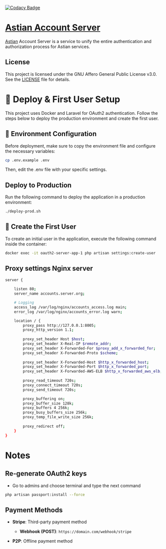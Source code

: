 [![Codacy Badge](https://app.codacy.com/project/badge/Grade/f68c8a9e1c474a009876bd8c7eb5a227)](https://app.codacy.com/gh/goastian/astian-account/dashboard?utm_source=gh&utm_medium=referral&utm_content=&utm_campaign=Badge_grade)

# [Astian Account Server](https://astian.org) 

[Astian](https://astian.org) Account Server is a service to unify the entire authentication and authorization process for Astian services.

## License

This project is licensed under the GNU Affero General Public License v3.0. See the [LICENSE](./LICENSE) file for details.

 

# 🚀 Deploy & First User Setup  

This project uses Docker and Laravel for OAuth2 authentication. Follow the steps below to deploy the production environment and create the first user.  

## 🔑 Environment Configuration  
Before deployment, make sure to copy the environment file and configure the necessary variables:  

```bash
cp .env.example .env
```
Then, edit the .env file with your specific settings.

## Deploy to Production
Run the following command to deploy the application in a production environment:

```bash
./deploy-prod.sh
```

## 👤 Create the First User
To create an initial user in the application, execute the following command inside the container:
```bash
docker exec -it oauth2-server-app-1 php artisan settings:create-user
```

## Proxy settings Nginx server

```bash
server {
    
    listen 80;
    server_name accounts.server.org;

    # Logging
    access_log /var/log/nginx/accounts_access.log main;
    error_log /var/log/nginx/accounts_error.log warn;

    location / {
        proxy_pass http://127.0.0.1:8005;
        proxy_http_version 1.1;
 
        proxy_set_header Host $host;
        proxy_set_header X-Real-IP $remote_addr;
        proxy_set_header X-Forwarded-For $proxy_add_x_forwarded_for;
        proxy_set_header X-Forwarded-Proto $scheme;
 
        proxy_set_header X-Forwarded-Host $http_x_forwarded_host;
        proxy_set_header X-Forwarded-Port $http_x_forwarded_port;
        proxy_set_header X-Forwarded-AWS-ELB $http_x_forwarded_aws_elb;
 
        proxy_read_timeout 720s;
        proxy_connect_timeout 720s;
        proxy_send_timeout 720s;

        proxy_buffering on;
        proxy_buffer_size 128k;
        proxy_buffers 4 256k;
        proxy_busy_buffers_size 256k;
        proxy_temp_file_write_size 256k;
 
        proxy_redirect off;
    }
}
```

# Notes

## Re-generate OAuth2 keys

-   Go to admins and choose terminal and type the next command

```bash
php artisan passport:install --force
```

## Payment Methods

-   **Stripe**: Third-party payment method

    -   **Webhook (POST)**: `https://domain.com/webhook/stripe`

-   **P2P**: Offline payment method
